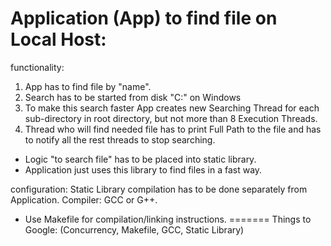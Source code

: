 # Application (App) to find file on Local Host:

functionality:
1. App has to find file by "name".
2. Search has to be started from disk "C:\" on Windows
3. To make this search faster App creates new Searching Thread for each sub-directory in root directory, but not more than 8 Execution Threads.
4. Thread who will find needed file has to print Full Path to the file and
has to notify all the rest threads to stop searching.
- Logic "to search file" has to be placed into static library.
- Application just uses this library to find files in a fast way.

configuration:
Static Library compilation has to be done separately from Application.
Compiler: GCC or G++.
- Use Makefile for compilation/linking instructions.
=======
Things to Google: (Concurrency, Makefile, GCC, Static Library)
